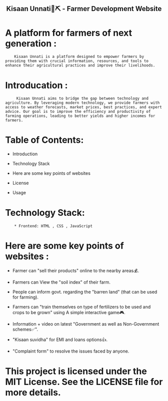 
<h2 align="center">Kisaan Unnati🌱⛏️
- Farmer Development Website</h2>
      
# A platform for farmers of next generation :

        Kisaan Unnati is a platform designed to empower farmers by providing them with crucial information, resources, and tools to enhance their agricultural practices and improve their livelihoods.

 # Introducation :

         Kisaan Unnati aims to bridge the gap between technology and agriculture. By leveraging modern technology, we provide farmers with access to weather forecasts, market prices, best practices, and expert advice. Our goal is to improve the efficiency and productivity of farming operations, leading to better yields and higher incomes for farmers. 
         
 # Table of Contents:

 * Introduction 

 * Technology Stack

 * Here are some key points of websites

 * License    

 * Usage  

# Technology Stack: 
        * Frontend: HTML , CSS , JavaScript

# Here are some key points of websites :

* Farmer can "sell their products" online to the nearby areas💰.

* Farmers can View the "soil index" of their farm.

* People can inform govt. regarding the "barren land" 
        (that can be used for farming).

* Farmers can "train themselves on type of fertilizers to be used and crops to be grown" using A simple interactive game🎮.

* Information + video on latest "Government as well as Non-Government schemes✅".

* "Kisaan suvidha" for EMI and loans options👍.

* "Complaint form" to resolve the issues faced by anyone.

# This project is licensed under the MIT License. See the LICENSE file for more details.


